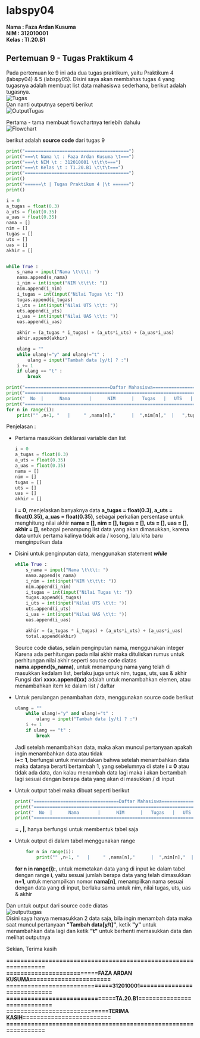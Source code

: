 # labspy04

**Nama  : Faza Ardan Kusuma<br>
NIM     : 312010001<br>
Kelas   : TI.20.B1**

## Pertemuan 9 - Tugas Praktikum 4
Pada pertemuan ke 9 ini ada dua tugas praktikum, yaitu Praktikum 4 (labspy04) & 5 (labspy05). Disini saya akan membahas tugas 4 yang tugasnya adalah membuat list data mahasiswa sederhana, berikut adalah tugasnya.<br>
![Tugas](Pic/tugas.png)<br>
Dan nanti outputnya seperti berikut <br>
![OutputTugas](Pic/tugasoutput.png)<br>

Pertama - tama membuat flowchartnya terlebih dahulu<br>
![Flowchart](Pic/flowchartnew.png)<br>

berikut adalah **source code** dari tugas 9
```python
print("=======================================")
print("===\t Nama \t : Faza Ardan Kusuma \t===")
print("===\t NIM \t : 312010001 \t\t\t===")
print("===\t Kelas \t : T1.20.B1 \t\t\t===")
print("=======================================")
print()
print("======\t | Tugas Praktikum 4 |\t ======")
print()

i = 0
a_tugas = float(0.3)
a_uts = float(0.35)
a_uas = float(0.35)
nama = []
nim = []
tugas = []
uts = []
uas = []
akhir = []


while True :
    s_nama = input("Nama \t\t\t: ")
    nama.append(s_nama)
    i_nim = int(input("NIM \t\t\t: "))
    nim.append(i_nim)
    i_tugas = int(input("Nilai Tugas \t: "))
    tugas.append(i_tugas)
    i_uts = int(input("Nilai UTS \t\t: "))
    uts.append(i_uts)
    i_uas = int(input("Nilai UAS \t\t: "))
    uas.append(i_uas)

    akhir = (a_tugas * i_tugas) + (a_uts*i_uts) + (a_uas*i_uas)
    akhir.append(akhir)

    ulang = ""
    while ulang!="y" and ulang!="t" :
        ulang = input("Tambah data [y/t] ? :")
    i += 1
    if ulang == "t" :
        break

print("================================Daftar Mahasiswa=====================================")
print("=====================================================================================")
print("  No  |      Nama       |      NIM      |   Tugas   |   UTS   |   UAS   |   Akhir   | ")
print("=====================================================================================")
for n in range(i):
    print("" ,n+1, "   |     " ,nama[n],"      |  ",nim[n],"  |   ",tugas[n],"    |  ",uts[n],"   |   ",uas[n],"  |  ",akhir[n],"   |")

```
Penjelasan :
* Pertama masukkan deklarasi variable dan list
    ```python
    i = 0
    a_tugas = float(0.3)
    a_uts = float(0.35)
    a_uas = float(0.35)
    nama = []
    nim = []
    tugas = []
    uts = []
    uas = []
    akhir = []
    ```
  **i = 0**, menjelaskan banyaknya data
  **a_tugas = float(0.3), a_uts = float(0.35), a_uas = float(0.35)**, sebagai perkalian persentase untuk menghitung nilai akhir
  **nama = [], nim = [], tugas = [], uts = [], uas = [], akhir = []**, sebagai penampung list data yang akan dimasukkan, karena data untuk pertama kalinya tidak ada / kosong, lalu kita baru menginputkan data
  
* Disini untuk penginputan data, menggunakan statement ***while***
    ```python
    while True :
        s_nama = input("Nama \t\t\t: ")
        nama.append(s_nama)
        i_nim = int(input("NIM \t\t\t: "))
        nim.append(i_nim)
        i_tugas = int(input("Nilai Tugas \t: "))
        tugas.append(i_tugas)
        i_uts = int(input("Nilai UTS \t\t: "))
        uts.append(i_uts)
        i_uas = int(input("Nilai UAS \t\t: "))
        uas.append(i_uas)
    
        akhir = (a_tugas * i_tugas) + (a_uts*i_uts) + (a_uas*i_uas)
        total.append(akhir)
    ```
  Source code diatas, selain penginputan nama, menggunakan integer<br>
  Karena ada perhitungan pada nilai akhir maka dituliskan rumus untuk perhitungan nilai akhir seperti source code diatas<br>
  **nama.append(s_nama)**, untuk menampung nama yang telah di masukkan kedalam list, berlaku juga untuk nim, tugas, uts, uas & akhir<br>
  Fungsi dari **xxxx.append(xx)** adalah untuk menambahkan elemen, atau menambahkan item ke dalam list / daftar
  
* Untuk perulangan penambahan data, menggunakan source code berikut
    ```python
    ulang = ""
        while ulang!="y" and ulang!="t" :
            ulang = input("Tambah data [y/t] ? :")
        i += 1
        if ulang == "t" :
            break
    ```
  Jadi setelah menambahkan data, maka akan muncul pertanyaan apakah ingin menambahkan data atau tidak<br>
  **i+= 1**, berfungsi untuk menandakan bahwa setelah menambahkan data maka datanya berarti bertambah 1, yang sebelumnya di state **i = 0** atau tidak ada data, dan kalau menambah data lagi maka i akan bertambah lagi sesuai dengan berapa data yang akan di masukkan / di input
  
* Untuk output tabel maka dibuat seperti berikut 
    ```python
    print("================================Daftar Mahasiswa=====================================")
    print("=====================================================================================")
    print("  No  |      Nama       |      NIM      |   Tugas   |   UTS   |   UAS   |   Akhir   | ")
    print("=====================================================================================")
    ```
  **= , |**, hanya berfungsi untuk membentuk tabel saja
  

* Untuk output di dalam tabel menggunakan range
    ```python
        for n in range(i):
            print("" ,n+1, "   |     " ,nama[n],"      |  ",nim[n],"  |   ",tugas[n],"    |  ",uts[n],"   |   ",uas[n],"  |  ",total[n],"   |")
    ```
  **for n in range(i):**, untuk memetakan data yang di input ke dalam tabel dengan range **i**, yaitu sesuai jumlah berapa data yang telah dimasukkan
  **n+1**, untuk menampilkan nomor 
  **nama[n]**, menampilkan nama sesuai dengan data yang di input, berlaku sama untuk nim, nilai tugas, uts, uas & akhir


Dan untuk output dari source code diatas <br>
![outputtugas](Pic/output.png)<br>
Disini saya hanya memasukkan 2 data saja, bila ingin menambah data maka saat muncul pertanyaan **"Tambah data[y/t]"**, ketik **"y"** untuk menambahkan data lagi dan ketik **"t"** untuk berhenti memasukkan data dan melihat outputnya<br>

Sekian, Terima kasih

**================================================================**<br>
**==========================FAZA ARDAN KUSUMA=======================**<br>
**==============================312010001============================**<br>
**===============================TA.20.B1============================**<br>
**=============================TERIMA KASIH=========================**<br>
**================================================================**